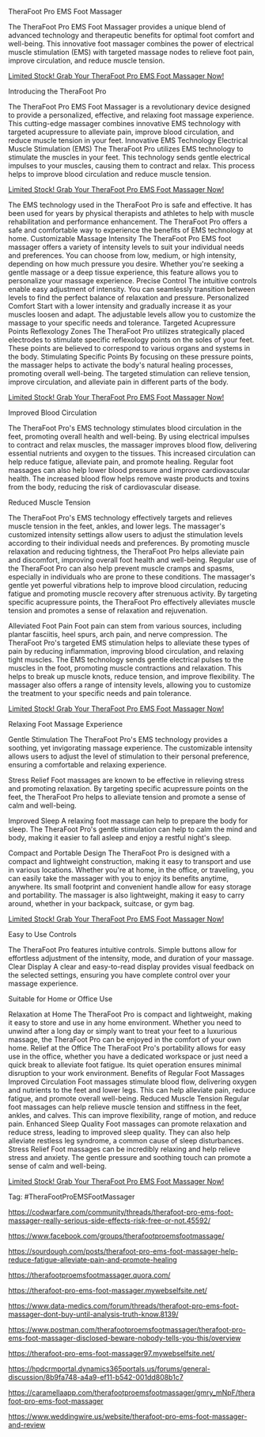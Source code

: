 TheraFoot Pro EMS Foot Massager

The TheraFoot Pro EMS Foot Massager provides a unique blend of advanced technology and therapeutic benefits for optimal foot comfort and well-being.
This innovative foot massager combines the power of electrical muscle stimulation (EMS) with targeted massage nodes to relieve foot pain, improve circulation, and reduce muscle tension.

[Limited Stock! Grab Your TheraFoot Pro EMS Foot Massager Now!
](https://perfecthealthtalk.com/get_therafoot-pro-ems-foot-massager) 

Introducing the TheraFoot Pro

The TheraFoot Pro EMS Foot Massager is a revolutionary device designed to provide a personalized, effective, and relaxing foot massage experience.
This cutting-edge massager combines innovative EMS technology with targeted acupressure to alleviate pain, improve blood circulation, and reduce muscle tension in your feet.
Innovative EMS Technology
Electrical Muscle Stimulation (EMS)
The TheraFoot Pro utilizes EMS technology to stimulate the muscles in your feet. This technology sends gentle electrical impulses to your muscles, causing them to contract and relax. This process helps to improve blood circulation and reduce muscle tension.

[Limited Stock! Grab Your TheraFoot Pro EMS Foot Massager Now!
](https://perfecthealthtalk.com/get_therafoot-pro-ems-foot-massager) 


The EMS technology used in the TheraFoot Pro is safe and effective. It has been used for years by physical therapists and athletes to help with muscle rehabilitation and performance enhancement. The TheraFoot Pro offers a safe and comfortable way to experience the benefits of EMS technology at home.
Customizable Massage Intensity
The TheraFoot Pro EMS foot massager offers a variety of intensity levels to suit your individual needs and preferences. You can choose from low, medium, or high intensity, depending on how much pressure you desire. Whether you're seeking a gentle massage or a deep tissue experience, this feature allows you to personalize your massage experience.
Precise Control
The intuitive controls enable easy adjustment of intensity. You can seamlessly transition between levels to find the perfect balance of relaxation and pressure.
Personalized Comfort
Start with a lower intensity and gradually increase it as your muscles loosen and adapt. The adjustable levels allow you to customize the massage to your specific needs and tolerance.
Targeted Acupressure Points
Reflexology Zones
The TheraFoot Pro utilizes strategically placed electrodes to stimulate specific reflexology points on the soles of your feet. These points are believed to correspond to various organs and systems in the body.
Stimulating Specific Points
By focusing on these pressure points, the massager helps to activate the body's natural healing processes, promoting overall well-being. The targeted stimulation can relieve tension, improve circulation, and alleviate pain in different parts of the body.

[Limited Stock! Grab Your TheraFoot Pro EMS Foot Massager Now!
](https://perfecthealthtalk.com/get_therafoot-pro-ems-foot-massager) 

Improved Blood Circulation

The TheraFoot Pro's EMS technology stimulates blood circulation in the feet, promoting overall health and well-being. By using electrical impulses to contract and relax muscles, the massager improves blood flow, delivering essential nutrients and oxygen to the tissues. This increased circulation can help reduce fatigue, alleviate pain, and promote healing.
Regular foot massages can also help lower blood pressure and improve cardiovascular health. The increased blood flow helps remove waste products and toxins from the body, reducing the risk of cardiovascular disease.

Reduced Muscle Tension

The TheraFoot Pro's EMS technology effectively targets and relieves muscle tension in the feet, ankles, and lower legs. The massager's customized intensity settings allow users to adjust the stimulation levels according to their individual needs and preferences. By promoting muscle relaxation and reducing tightness, the TheraFoot Pro helps alleviate pain and discomfort, improving overall foot health and well-being.
Regular use of the TheraFoot Pro can also help prevent muscle cramps and spasms, especially in individuals who are prone to these conditions. The massager's gentle yet powerful vibrations help to improve blood circulation, reducing fatigue and promoting muscle recovery after strenuous activity. By targeting specific acupressure points, the TheraFoot Pro effectively alleviates muscle tension and promotes a sense of relaxation and rejuvenation.

Alleviated Foot Pain
Foot pain can stem from various sources, including plantar fasciitis, heel spurs, arch pain, and nerve compression. The TheraFoot Pro's targeted EMS stimulation helps to alleviate these types of pain by reducing inflammation, improving blood circulation, and relaxing tight muscles.
The EMS technology sends gentle electrical pulses to the muscles in the foot, promoting muscle contractions and relaxation. This helps to break up muscle knots, reduce tension, and improve flexibility. The massager also offers a range of intensity levels, allowing you to customize the treatment to your specific needs and pain tolerance.

[Limited Stock! Grab Your TheraFoot Pro EMS Foot Massager Now!
](https://perfecthealthtalk.com/get_therafoot-pro-ems-foot-massager) 

Relaxing Foot Massage Experience

Gentle Stimulation
The TheraFoot Pro's EMS technology provides a soothing, yet invigorating massage experience. The customizable intensity allows users to adjust the level of stimulation to their personal preference, ensuring a comfortable and relaxing experience.

Stress Relief
Foot massages are known to be effective in relieving stress and promoting relaxation. By targeting specific acupressure points on the feet, the TheraFoot Pro helps to alleviate tension and promote a sense of calm and well-being.

Improved Sleep
A relaxing foot massage can help to prepare the body for sleep. The TheraFoot Pro's gentle stimulation can help to calm the mind and body, making it easier to fall asleep and enjoy a restful night's sleep.

Compact and Portable Design
The TheraFoot Pro is designed with a compact and lightweight construction, making it easy to transport and use in various locations. Whether you're at home, in the office, or traveling, you can easily take the massager with you to enjoy its benefits anytime, anywhere.
Its small footprint and convenient handle allow for easy storage and portability. The massager is also lightweight, making it easy to carry around, whether in your backpack, suitcase, or gym bag.

[Limited Stock! Grab Your TheraFoot Pro EMS Foot Massager Now!
](https://perfecthealthtalk.com/get_therafoot-pro-ems-foot-massager) 

Easy to Use Controls

The TheraFoot Pro features intuitive controls. Simple buttons allow for effortless adjustment of the intensity, mode, and duration of your massage.
Clear Display
A clear and easy-to-read display provides visual feedback on the selected settings, ensuring you have complete control over your massage experience.

Suitable for Home or Office Use

Relaxation at Home
The TheraFoot Pro is compact and lightweight, making it easy to store and use in any home environment. Whether you need to unwind after a long day or simply want to treat your feet to a luxurious massage, the TheraFoot Pro can be enjoyed in the comfort of your own home.
Relief at the Office
The TheraFoot Pro's portability allows for easy use in the office, whether you have a dedicated workspace or just need a quick break to alleviate foot fatigue. Its quiet operation ensures minimal disruption to your work environment.
Benefits of Regular Foot Massages
Improved Circulation
Foot massages stimulate blood flow, delivering oxygen and nutrients to the feet and lower legs. This can help alleviate pain, reduce fatigue, and promote overall well-being.
Reduced Muscle Tension
Regular foot massages can help relieve muscle tension and stiffness in the feet, ankles, and calves. This can improve flexibility, range of motion, and reduce pain.
Enhanced Sleep Quality
Foot massages can promote relaxation and reduce stress, leading to improved sleep quality. They can also help alleviate restless leg syndrome, a common cause of sleep disturbances.
Stress Relief
Foot massages can be incredibly relaxing and help relieve stress and anxiety. The gentle pressure and soothing touch can promote a sense of calm and well-being.


 [Limited Stock! Grab Your TheraFoot Pro EMS Foot Massager Now!
](https://perfecthealthtalk.com/get_therafoot-pro-ems-foot-massager) 


Tag:
#TheraFootProEMSFootMassager

https://codwarfare.com/community/threads/therafoot-pro-ems-foot-massager-really-serious-side-effects-risk-free-or-not.45592/

https://www.facebook.com/groups/therafootproemsfootmassage/

https://sourdough.com/posts/therafoot-pro-ems-foot-massager-help-reduce-fatigue-alleviate-pain-and-promote-healing

https://therafootproemsfootmassager.quora.com/

https://therafoot-pro-ems-foot-massager.mywebselfsite.net/

https://www.data-medics.com/forum/threads/therafoot-pro-ems-foot-massager-dont-buy-until-analysis-truth-know.8139/

https://www.postman.com/therafootproemsfootmassager/therafoot-pro-ems-foot-massager-disclosed-beware-nobody-tells-you-this/overview

https://therafoot-pro-ems-foot-massager97.mywebselfsite.net/

https://hpdcrmportal.dynamics365portals.us/forums/general-discussion/8b9fa748-a4a9-ef11-b542-001dd808b1c7

https://caramellaapp.com/therafootproemsfootmassager/gmry_mNpF/therafoot-pro-ems-foot-massager

https://www.weddingwire.us/website/therafoot-pro-ems-foot-massager-and-review


